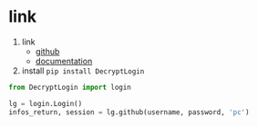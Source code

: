 # link

1. link
   * [github](https://github.com/CharlesPikachu/DecryptLogin)
   * [documentation](https://httpsgithubcomcharlespikachudecryptlogin.readthedocs.io/zh/latest/index.html)
2. install `pip install DecryptLogin`

```Python
from DecryptLogin import login

lg = login.Login()
infos_return, session = lg.github(username, password, 'pc')
```
